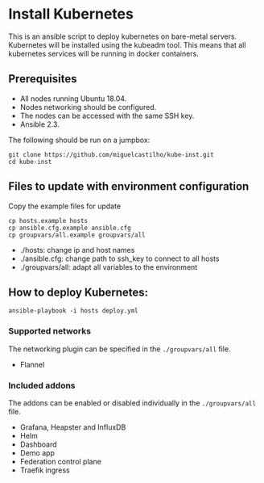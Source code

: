 # Install Kubernetes
This is an ansible script to deploy kubernetes on bare-metal servers. Kubernetes will be installed using the kubeadm tool. This means that all kubernetes services will be running in docker containers.

## Prerequisites
* All nodes running Ubuntu 18.04.
* Nodes networking should be configured.
* The nodes can be accessed with the same SSH key.
* Ansible 2.3.

The following should be run on a jumpbox:
~~~
git clone https://github.com/miguelcastilho/kube-inst.git
cd kube-inst
~~~

## Files to update with environment configuration
Copy the example files for update
~~~
cp hosts.example hosts
cp ansible.cfg.example ansible.cfg
cp groupvars/all.example groupvars/all
~~~

 * ./hosts: change ip and host names
 * ./ansible.cfg: change path to ssh_key to connect to all hosts
 * ./groupvars/all: adapt all variables to the environment

## How to deploy Kubernetes:
~~~
ansible-playbook -i hosts deploy.yml
~~~

### Supported networks
The networking plugin can be specified in the ```./groupvars/all``` file.
* Flannel

### Included addons
The addons can be enabled or disabled individually in the ```./groupvars/all``` file.
* Grafana, Heapster and InfluxDB
* Helm
* Dashboard
* Demo app
* Federation control plane
* Traefik ingress
